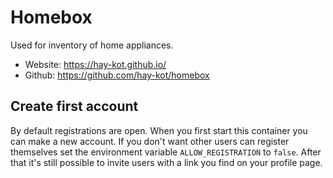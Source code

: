 # Homebox

Used for inventory of home appliances.

- Website: https://hay-kot.github.io/
- Github: https://github.com/hay-kot/homebox

## Create first account

By default registrations are open. When you first start this container you can make a new account. If you don't want other users can register themselves set the environment variable `ALLOW_REGISTRATION` to `false`. After that it's still possible to invite users with a link you find on your profile page.